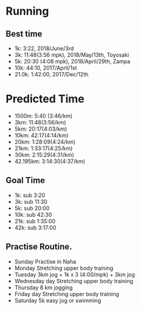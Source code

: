 # Running

## Best time
- 1k: 3:22, 2018/June/3rd
- 3k: 11:48(3:56 mpk), 2018/May/13th, Toyosaki
- 5k: 20:30 (4:08 mpk), 2018/April/29th, Zampa
- 10k: 44:10, 2017/April/1st
- 21.0k: 1:42:00, 2017/Dec/12th

# Predicted Time
- 1500m: 5:40 (3:46/km)
- 3km:	11:48(3:56/km)
- 5km: 20:17(4:03/km)
- 10km: 42:17(4:14/km)
- 20km: 1:28:09(4:24/km)
- 21km: 1:33:17(4:25/km)
- 30km: 2:15:29(4:31/km)
- 42.195km: 3:14:30(4:37/km)

## Goal Time
- 1k: sub 3:20
- 3k: sub 11:30
- 5k: sub 20:00
- 10k: sub 42:30
- 21k: sub 1:35:00
- 42k: sub 3:17:00

## Practise Routine.
- Sunday Practise in Naha
- Monday Stretching upper body training
- Tuesday 3km jog + 1k x 3 (4:00/mpk) + 3km jog
- Wednesday day Stretching upper body training
- Thursday 8 km jogging
- Friday day Stretching upper body training
- Saturday 5k easy jog or swimming
